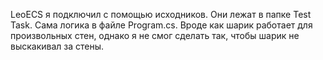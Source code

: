 LeoECS я подключил с помощью исходников. Они лежат в папке Test Task. Сама логика в файле Program.cs.
Вроде как шарик работает для произвольных стен, однако я не смог сделать так, чтобы шарик не выскакивал за стены.
